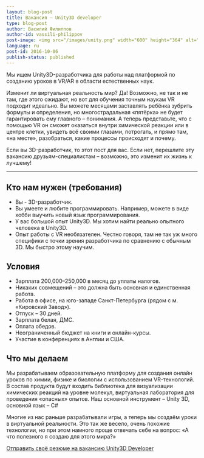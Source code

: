 ```yaml
---
layout: blog-post
title: Вакансия – Unity3D developer
type: blog-post
author: Василий Филиппов
author-id: vassili-philippov
post-image: <img src="/images/unity.png" width="600" height="364" alt="Unity3D">
language: ru
post-id: 2016-10-06
publish-status: published
---
```


Мы ищем Unity3D-разработчика для работы над платформой по созданию уроков в VR/AR в области естественных наук.

Изменит ли виртуальная реальность мир? Да! Возможно, не так и не там, где этого ожидают, но вот для обучения точным наукам VR подходит идеально. Вы можете месяцами заставлять ребёнка зубрить формулы и определения, но многострадальная «пятёрка» не будет гарантировать ему главного – понимания.   А теперь представьте, что  с помощью VR он сможет оказаться внутри химической реакции или в центре клетки, увидеть всё своими глазами, потрогать, и прямо там, «на месте», разобраться, какие процессы происходят и почему.

Если вы 3D-разработчик, то этот пост для вас. Если нет, перешлите эту вакансию друзьям-специалистам – возможно, это изменит их жизнь к лучшему!
<!-- more -->

---

## Кто нам нужен (требования)

* Вы - 3D-разработчик.
* Вы умеете и любите программировать. Например, можете в виде хобби выучить новый язык программирования.
* У вас большой опыт Unity3D. Мы хотим найти реально опытного человека в Unity3D.
* Опыт работы с VR необязателен. Честно говоря, там не так уж много специфики с точки зрения разработчика по сравнению с обычным 3D. Мы быстро этому научим.

## Условия

* Зарплата 200,000–250,000 в месяц до уплаты налогов.
* Никаких совмещений – это должна быть основная и единственная работа.
* Работа в офисе, на юго-западе Санкт-Петербурга (рядом с м. «Кировский Завод»).
* Отпуск – 30 дней.
* Зарплата белая, ДМС.
* Оплата обедов.
* Неограниченный бюджет на книги и онлайн-курсы.
* Участие в конференциях в Англии и США.

## Что мы делаем

Мы разрабатываем образовательную платформу для создания онлайн уроков по химии, физике и биологии с использованием VR-технологий. В состав продукта будут входить библиотека для визуализации химических реакций на уровне молекул, виртуальная лаборатория для проведения «опасных» опытов. Наш основной инструмент – Unity 3D, основной язык – C#

Многие из нас раньше разрабатывали игры, а теперь мы создаём уроки в виртуальной реальности. Это так же весело, очень похожие технологии, но при этом намного проще отвечать себе на вопрос: «А что полезного я создаю для этого мира?»

<a class="btn btn-primary btn-lg active" href="http://it-dominanta.ru/ru/vacancies/show/582" role="button">Отправить своё резюме на вакансию Unity3D Developer</a>
